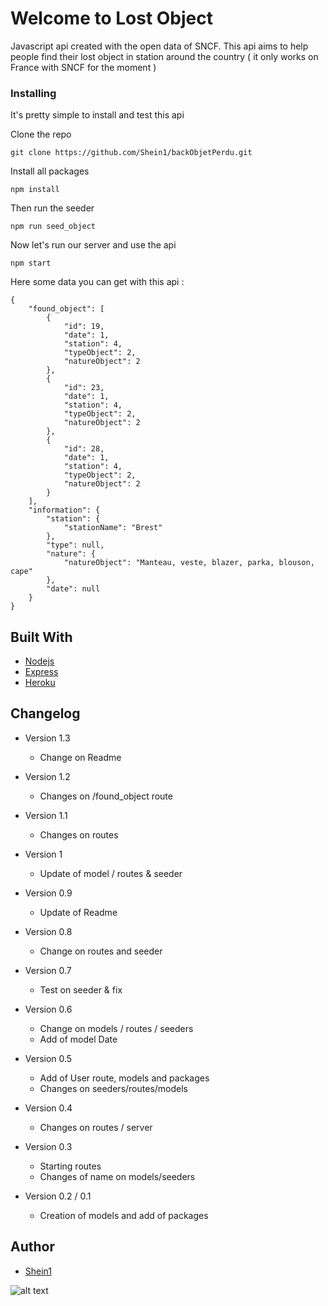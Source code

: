 # Welcome to Lost Object

Javascript api created with the open data of SNCF. This api aims to help people find their lost object in station around the country ( it only works on France with SNCF for the moment )

### Installing

It's pretty simple to install and test this api

Clone the repo

```
git clone https://github.com/Shein1/backObjetPerdu.git
```

Install all packages

```
npm install
```

Then run the seeder

```
npm run seed_object
```

Now let's run our server and use the api

```
npm start
```

Here some data you can get with this api :

```
{
    "found_object": [
        {
            "id": 19,
            "date": 1,
            "station": 4,
            "typeObject": 2,
            "natureObject": 2
        },
        {
            "id": 23,
            "date": 1,
            "station": 4,
            "typeObject": 2,
            "natureObject": 2
        },
        {
            "id": 28,
            "date": 1,
            "station": 4,
            "typeObject": 2,
            "natureObject": 2
        }
    ],
    "information": {
        "station": {
            "stationName": "Brest"
        },
        "type": null,
        "nature": {
            "natureObject": "Manteau, veste, blazer, parka, blouson, cape"
        },
        "date": null
    }
}
```

## Built With

* [Nodejs](https://nodejs.org/en/)
* [Express](http://expressjs.com/)
* [Heroku](https://www.heroku.com/)

## Changelog

- Version 1.3
  - Change on Readme

- Version 1.2
  - Changes on /found_object route

- Version 1.1
  - Changes on routes

- Version 1
  - Update of model / routes & seeder

- Version 0.9
  - Update of Readme

- Version 0.8
  - Change on routes and seeder

- Version 0.7
  - Test on seeder & fix

- Version 0.6
  - Change on models / routes / seeders
  - Add of model Date

- Version 0.5
  - Add of User route, models and packages
  - Changes on seeders/routes/models

- Version 0.4
  - Changes on routes / server

- Version 0.3
  - Starting routes
  - Changes of name on models/seeders

- Version 0.2 / 0.1
  - Creation of models and add of packages


## Author

- [Shein1](https://github.com/Shein1)

![alt text](https://i.gifer.com/4V0f.gif)
